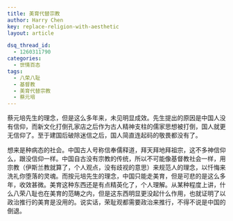 ```yaml
---
title: 美育代替宗教
author: Harry Chen
key: replace-religion-with-aesthetic
layout: article

dsq_thread_id:
  - 1260311790
categories:
  - 世情百态
tags:
  - 八荣八耻
  - 基督教
  - 美育代替宗教
  - 蔡元培
---
```


  蔡元培先生的理念，但是这么多年来，未见明显成效。先生提出的原因是中国人没有信仰，而新文化打倒孔家店之后作为古人精神支柱的儒家思想被打倒，国人就更无信仰了。至于建国后破除迷信之后，国人简直连起码的敬畏都没有了。

  想来是种病态的社会。中国古人号称信奉儒释道，拜天拜地拜祖宗，这不多神信仰么，跟没信仰一样。中国自古没有宗教的传统，所以不可能像基督教社会一样，用宗教（伊斯兰教就算了，个人观点，没有歧视的意思）来规范人的理念，以忏悔来洗礼你堕落的灵魂。而按元培先生的理念，中国只能走美育，但是可悲的是这么多年，收效甚微。美育这种东西还是有点精英化了，个人理解。从某种程度上讲，什么八荣八耻也在美育的范畴之内，但是这东西明显更没起什么作用，也就证明了以政治推行的美育是没用的。说实话，荣耻观都需要政治来推行，不得不说是中国的倒退。
